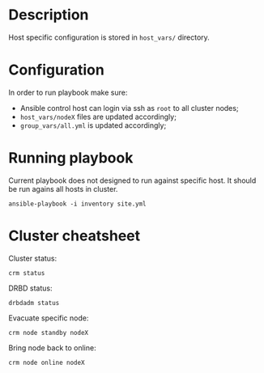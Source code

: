 Description
===========

Host specific configuration is stored in `host_vars/` directory.

Configuration
=============

In order to run playbook make sure:
 * Ansible control host can login via ssh as `root` to all cluster nodes;
 * `host_vars/nodeX` files are updated accordingly;
 * `group_vars/all.yml` is updated accordingly;

Running playbook
================

Current playbook does not designed to run against specific host. It should be run agains all hosts in cluster.
```
ansible-playbook -i inventory site.yml
```

Cluster cheatsheet
==================

Cluster status:
```
crm status 
```

DRBD status:
```
drbdadm status
```

Evacuate specific node:
```
crm node standby nodeX
```

Bring node back to online:
```
crm node online nodeX
```
